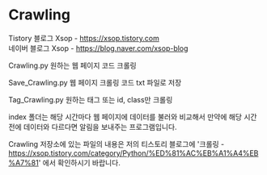 # Crawling
Tistory 블로그 Xsop - https://xsop.tistory.com  
네이버 블로그 Xsop - https://blog.naver.com/xsop-blog

Crawling.py 원하는 웹 페이지 코드 크롤링  

Save_Crawling.py 웹 페이지 크롤링 코드 txt 파일로 저장  

Tag_Crawling.py 원하는 태그 또는 id, class만 크롤링

index 폴더는 해당 시간마다 웹 페이지에 데이터를 불러와 비교해서 만약에 해당 시간 전에 데이터와 다르다면 알림을 보내주는 프로그램입니다.  

Crawling 저장소에 있는 파일의 내용은 저의 티스토리 블로그에
'크롤링 - https://xsop.tistory.com/category/Python/%ED%81%AC%EB%A1%A4%EB%A7%81' 에서 확인하시기 바랍니다.
